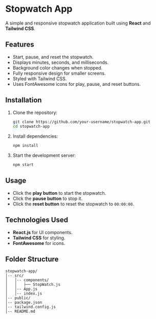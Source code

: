 # Stopwatch App

A simple and responsive stopwatch application built using **React** and **Tailwind CSS**.

## Features
- Start, pause, and reset the stopwatch.
- Displays minutes, seconds, and milliseconds.
- Background color changes when stopped.
- Fully responsive design for smaller screens.
- Styled with Tailwind CSS.
- Uses FontAwesome icons for play, pause, and reset buttons.

## Installation

1. Clone the repository:
   ```sh
   git clone https://github.com/your-username/stopwatch-app.git
   cd stopwatch-app
   ```

2. Install dependencies:
   ```sh
   npm install
   ```

3. Start the development server:
   ```sh
   npm start
   ```

## Usage
- Click the **play button** to start the stopwatch.
- Click the **pause button** to stop it.
- Click the **reset button** to reset the stopwatch to `00:00:00`.

## Technologies Used
- **React.js** for UI components.
- **Tailwind CSS** for styling.
- **FontAwesome** for icons.

## Folder Structure
```
stopwatch-app/
│-- src/
│   │-- components/
│   │   ├── StopWatch.js
│   │-- App.js
│   │-- index.js
│-- public/
│-- package.json
│-- tailwind.config.js
│-- README.md
```


